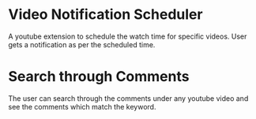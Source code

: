 # Video Notification Scheduler
A youtube extension to schedule the watch time for specific videos. User gets a notification as per the scheduled time.

# Search through Comments
The user can search through the comments under any youtube video and see the comments which match the keyword.
